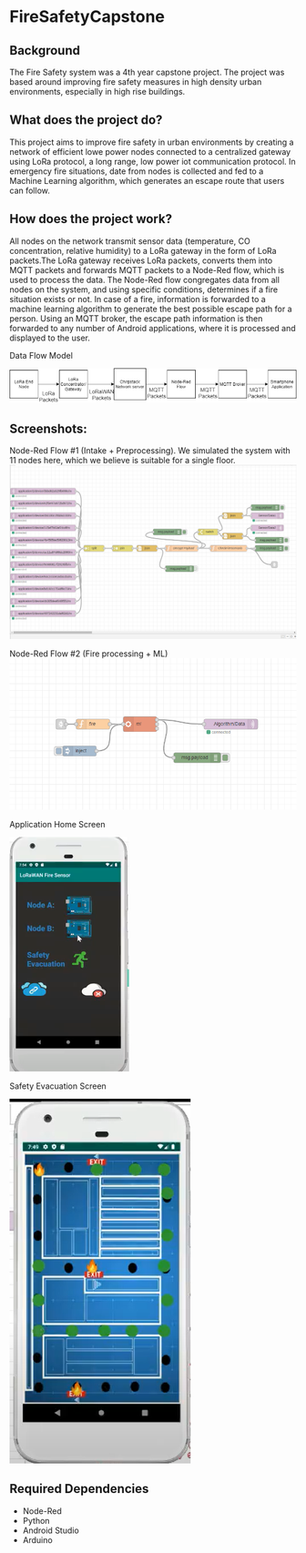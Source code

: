 # FireSafetyCapstone

## Background
  The Fire Safety system was a 4th year capstone project. The project was based around improving fire safety measures in high density urban environments, especially in high rise buildings. 

## What does the project do?
  This project aims to improve fire safety in urban environments by creating a network of efficient lowe power nodes connected to a centralized gateway using LoRa protocol, a long range, low power iot communication protocol. In emergency fire situations, date from nodes is collected and fed to a Machine Learning algorithm, which generates an escape route that users can follow.
  
 ## How does the project work?
  All nodes on the network transmit sensor data (temperature, CO concentration, relative humidity) to a LoRa gateway in the form of LoRa packets.The LoRa gateway receives LoRa packets, converts them into MQTT packets and forwards MQTT packets to a Node-Red flow, which is used to process the data. The Node-Red flow congregates data from all nodes on the system, and using specific conditions, determines if a fire situation exists or not. In case of a fire, information is forwarded to a machine learning algorithm to generate the best possible escape path for a person. Using an MQTT broker, the escape path information is then forwarded to any number of Android applications, where it is processed and displayed to the user.

Data Flow Model

  ![alt text](https://raw.githubusercontent.com/Kalp-S/FireSafetyCapstone/master/Pictures/picture.png "Data Flow Model")
  

## Screenshots:
  Node-Red Flow #1 (Intake + Preprocessing). We simulated the system with 11 nodes here, which we believe is suitable for a single floor.
  ![alt text](https://raw.githubusercontent.com/Kalp-S/FireSafetyCapstone/master/Pictures/picture4.png "Intake and Preprocessing")


  Node-Red Flow #2 (Fire processing + ML)
  ![alt text](https://raw.githubusercontent.com/Kalp-S/FireSafetyCapstone/master/Pictures/picture5.png "Fire Processing and Machine Learning")
 
 
 
  Application Home Screen
  
  ![alt text](https://raw.githubusercontent.com/Kalp-S/FireSafetyCapstone/master/Pictures/picture2.png "Application Home Screen")
  
  
  Safety Evacuation Screen
  
  ![alt text](https://raw.githubusercontent.com/Kalp-S/FireSafetyCapstone/master/Pictures/picture3.png "Fire Escape Route")
  
  
## Required Dependencies
 - Node-Red
 - Python
 - Android Studio
 - Arduino 

